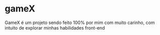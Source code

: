 # gameX


<p>GameX é um projeto sendo feito 100% por mim com muito carinho, com intuito de explorar minhas habilidades front-end</p>
